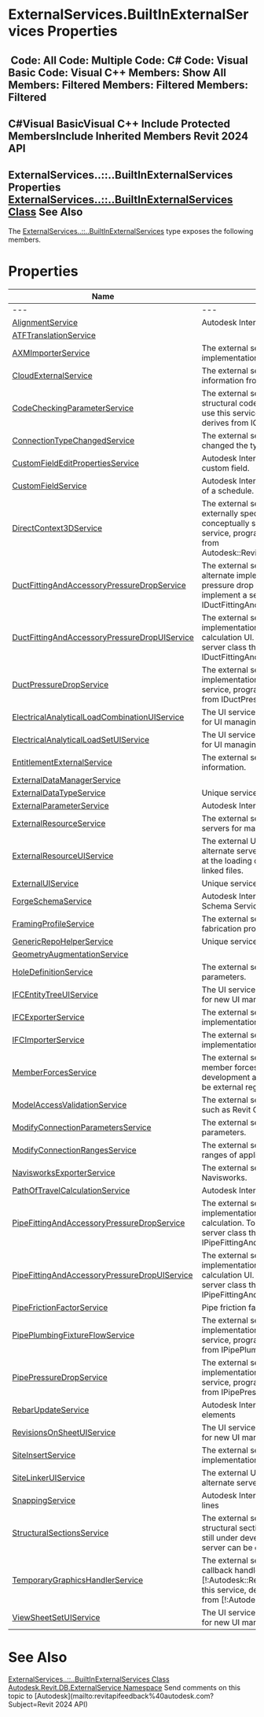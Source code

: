 # ExternalServices.BuiltInExternalServices Properties

﻿
 Code: All Code: Multiple Code: C# Code: Visual Basic Code: Visual C++  Members: Show All Members: Filtered Members: Filtered Members: Filtered   
---  
C#Visual BasicVisual C++
Include Protected MembersInclude Inherited Members
Revit 2024 API  
---  
ExternalServices..::..BuiltInExternalServices Properties  
[ExternalServices..::..BuiltInExternalServices Class](f189eb3f-7a3a-2891-657a-e18cbf014987.md "ExternalServices.BuiltInExternalServices Class") See Also  
---  
The [ExternalServices..::..BuiltInExternalServices](f189eb3f-7a3a-2891-657a-e18cbf014987.md "ExternalServices.BuiltInExternalServices Class") type exposes the following members.
# Properties
| Name | Description |
| --- | --- |
| --- | --- | --- |
| [AlignmentService](981a7fce-11a4-9898-c9f9-2e860c4e7f64.md "AlignmentService Property") | Autodesk Internal: The service for Infrastructure Alignments |
| [ATFTranslationService](a3ead8b2-3659-64e5-446c-66aecb5401f6.md "ATFTranslationService Property") |
| [AXMImporterService](aedb078a-9923-7147-7b26-29edd9275208.md "AXMImporterService Property") | The external service which permits registration of an alternate implementation for AXM import. |
| [CloudExternalService](5219470f-eb9f-0a96-1301-94e34152b8a6.md "CloudExternalService Property") | The external service which supports get cloud model information from cloud servers such as C4R. |
| [CodeCheckingParameterService](d40c4e5b-7760-e222-4adb-b559599134f5.md "CodeCheckingParameterService Property") | The external service supporting view and modification of the structural code checking parameter in analytical elements. To use this service, programmers implement a server class that derives from ICodeCheckingParameterServer. |
| [ConnectionTypeChangedService](a62d6e7b-9d2a-8eb1-fa57-0e00a7157437.md "ConnectionTypeChangedService Property") | The external service used to notify when structural connection changed the type. |
| [CustomFieldEditPropertiesService](295bf9cd-0424-035e-4d44-94f90ee628cd.md "CustomFieldEditPropertiesService Property") | Autodesk Internal: The service for editing properties of a custom field. |
| [CustomFieldService](867ee939-539d-080b-e8b6-288eb41860a0.md "CustomFieldService Property") | Autodesk Internal: The service for updating the custom fields of a schedule. |
| [DirectContext3DService](eb119187-a1f9-0f3f-0e75-8338d8a48cce.md "DirectContext3DService Property") | The external service that provides the facility to draw externally specified geometry in a Revit view in a way that is conceptually similar to a low-level graphics API. To use this service, programmers implement a server class that derives from Autodesk::Revit::DB::DirectContext3D::IDirectContext3DServer. |
| [DuctFittingAndAccessoryPressureDropService](f9f90d3c-acbc-bb73-ce9e-3730c097f245.md "DuctFittingAndAccessoryPressureDropService Property") | The external service Id which permits registration of an alternate implementation for duct fitting and accessory pressure drop calculation. To use this service, programmers implement a server class that derives from IDuctFittingAndAccessoryPressureDropServer. |
| [DuctFittingAndAccessoryPressureDropUIService](e72d8ea8-98ee-9976-f514-fbe38f1d7182.md "DuctFittingAndAccessoryPressureDropUIService Property") | The external service which permits registration of an alternate implementation for a duct fitting and accessory pressure drop calculation UI. To use this service, programmers implement a server class that derives from IDuctFittingAndAccessoryPressureDropUIServer. |
| [DuctPressureDropService](81dd634f-cd45-bb04-4854-daff8ed7777a.md "DuctPressureDropService Property") | The external service which permits registration of an alternate implementation for duct pressure drop calculation. To use this service, programmers implement a server class that derives from IDuctPressureDropServer. |
| [ElectricalAnalyticalLoadCombinationUIService](d501520d-2de8-9ced-092c-b24fc16d9e77.md "ElectricalAnalyticalLoadCombinationUIService Property") | The UI service which permits registration of an external server for UI managing Electrical Analytical Load Combination. |
| [ElectricalAnalyticalLoadSetUIService](378fa29c-ace2-e1d6-e558-729a9f1b8bd8.md "ElectricalAnalyticalLoadSetUIService Property") | The UI service which permits registration of an external server for UI managing Electrical Analytical Load Set. |
| [EntitlementExternalService](8a28bc7a-11cd-7ca5-c207-6b0c1dd00c93.md "EntitlementExternalService Property") | The external service which supports get entitlement information. |
| [ExternalDataManagerService](f2217980-7ebc-b90d-b623-0ec6768243cc.md "ExternalDataManagerService Property") |
| [ExternalDataTypeService](67265a68-c9fe-f313-b491-fceadbaca51a.md "ExternalDataTypeService Property") | Unique service id. |
| [ExternalParameterService](97afe6a1-147c-bc00-5ec8-a86f76230658.md "ExternalParameterService Property") | Autodesk Internal: The service for shared parameter selection. |
| [ExternalResourceService](b697e2e7-0fe9-07a0-9722-ea7d7f56699a.md "ExternalResourceService Property") | The external service which permits registration of an alternate servers for managing external resources such as linked files. |
| [ExternalResourceUIService](b5f92f62-4f0f-ecb9-9914-4155f6df9019.md "ExternalResourceUIService Property") | The external UI service Id which permits registration of an alternate servers for managing error messages which happen at the loading of the references to external resources such as linked files. |
| [ExternalUIService](7aec9b28-3d5a-abcd-f487-afffa5504239.md "ExternalUIService Property") | Unique service id. |
| [ForgeSchemaService](e4f4f85b-6132-f6fb-fa36-026a7d93af6c.md "ForgeSchemaService Property") | Autodesk Internal: The service for interacting with the Forge Schema Service. |
| [FramingProfileService](bc3003b2-11c2-9dfe-46f5-3c29eead76db.md "FramingProfileService Property") | The external service responsible for the generation of the fabrication profile. |
| [GenericRepoHelperService](fb9286fd-8d3b-04a9-8bcc-1867a917bcf5.md "GenericRepoHelperService Property") | Unique service id. |
| [GeometryAugmentationService](79405586-d71a-d842-bc24-2ca45435abe8.md "GeometryAugmentationService Property") |
| [HoleDefinitionService](e58d2019-340e-a195-16dd-70338bf2a9fa.md "HoleDefinitionService Property") | The external service to view and modify hole definition parameters. |
| [IFCEntityTreeUIService](7a8a2be5-1f3b-52f7-56a3-ffe14857f68e.md "IFCEntityTreeUIService Property") | The UI service which permits registration of an external server for new UI managing IFCEntity Selection |
| [IFCExporterService](5afe33cc-fc32-879e-4f51-a0388b2bc8e6.md "IFCExporterService Property") | The external service which permits registration of an alternate implementation for IFC export. |
| [IFCImporterService](1e52565d-49d8-7081-4379-eba9508315a1.md "IFCImporterService Property") | The external service which permits registration of an alternate implementation for IFC import. |
| [MemberForcesService](53b97045-eed7-550b-9ed4-5797d1a0f9ca.md "MemberForcesService Property") | The external service supporting view and modification of the member forces in analytical elements. The service is still under development and cannot be used. It means that no server can be external registered from it yet. |
| [ModelAccessValidationService](9892a90c-e362-beb8-264e-94dc9e9ab88e.md "ModelAccessValidationService Property") | The external service which validates the access to Revit model such as Revit Cloud model. |
| [ModifyConnectionParametersService](023078b4-3bd8-62a1-28f8-2f0014b3f044.md "ModifyConnectionParametersService Property") | The external service to view and modify structural connection parameters. |
| [ModifyConnectionRangesService](bcd433a3-c772-b992-a341-ce454bfabe0a.md "ModifyConnectionRangesService Property") | The external service to view and modify structural connection ranges of applicability. |
| [NavisworksExporterService](c0c5897c-315d-effd-e0ab-4627bf678134.md "NavisworksExporterService Property") | The external service which supports export of the model to Navisworks. |
| [PathOfTravelCalculationService](43e46774-f3c0-5be9-1b4e-4814a5699504.md "PathOfTravelCalculationService Property") | Autodesk Internal: The service for path of travel calculations |
| [PipeFittingAndAccessoryPressureDropService](d415b108-1b39-bdc5-d11b-a9ac0b289221.md "PipeFittingAndAccessoryPressureDropService Property") | The external service which permits registration of an alternate implementation for pipe fitting and accessory pressure drop calculation. To use this service, programmers implement a server class that derives from IPipeFittingAndAccessoryPressureDropServer. |
| [PipeFittingAndAccessoryPressureDropUIService](05be9167-98d5-42f9-9118-d2361292f410.md "PipeFittingAndAccessoryPressureDropUIService Property") | The external service which permits registration of an alternate implementation for a pipe fitting and accessory pressure drop calculation UI. To use this service, programmers implement a server class that derives from IPipeFittingAndAccessoryPressureDropUIServer. |
| [PipeFrictionFactorService](c121c2bf-1a7c-c3b2-4f44-b51ec6b7cae6.md "PipeFrictionFactorService Property") | Pipe friction factor service id |
| [PipePlumbingFixtureFlowService](b6d5fbde-e368-ff55-b370-fff3db1f7cde.md "PipePlumbingFixtureFlowService Property") | The external service which permits registration of an alternate implementation for pipe fixture flow calculation. To use this service, programmers implement a server class that derives from IPipePlumbingFixtureFlowServer. |
| [PipePressureDropService](fc160a77-9b51-6df5-a4e3-bf3f16ec3a8c.md "PipePressureDropService Property") | The external service which permits registration of an alternate implementation for pipe pressure drop calculation. To use this service, programmers implement a server class that derives from IPipePressureDropServer. |
| [RebarUpdateService](a89644f0-3624-d4e5-fbb6-4f5525d7efee.md "RebarUpdateService Property") | Autodesk Internal: The service for updating rebar freeform elements |
| [RevisionsOnSheetUIService](090e24ea-73cb-312f-3444-afb65ca8d4aa.md "RevisionsOnSheetUIService Property") | The UI service which permits registration of an external server for new UI managing RevisionsOnSheet selection |
| [SiteInsertService](256ced3f-2af9-482b-6cbf-8ac7774d4321.md "SiteInsertService Property") | The external service which permits registration of an alternate implementation for Site insert. |
| [SiteLinkerUIService](53745637-c352-75f7-cc20-a47a81c9d92b.md "SiteLinkerUIService Property") | The external UI service which permits registration of an alternate servers for new UI of link topography |
| [SnappingService](6f58060b-3570-8e09-46c7-8f1875705f03.md "SnappingService Property") | Autodesk Internal: The service which provides snap points and lines |
| [StructuralSectionsService](cbdcebe7-2ef4-d848-6a01-858c2300988d.md "StructuralSectionsService Property") | The external service supporting view and modification of the structural sections shape in structural elements. The service is still under development and cannot be used. It means that no server can be external registered from it yet. |
| [TemporaryGraphicsHandlerService](6a94cec2-eabe-8669-e851-7ddbb7b2425c.md "TemporaryGraphicsHandlerService Property") | The external service Id which permits registration of an callback handler for temporary graphics objects managed by [!:Autodesk::Revit::DB::TemporaryGraphicsManager]. To use this service, developers implement a server class that derives from [!:Autodesk::Revit::UI::ITemporaryGraphicsHandler]. |
| [ViewSheetSetUIService](d47040f8-082d-cda1-b7aa-993fd9132d53.md "ViewSheetSetUIService Property") | The UI service which permits registration of an external server for new UI managing ViewSheetSet. |

# See Also
[ExternalServices..::..BuiltInExternalServices Class](f189eb3f-7a3a-2891-657a-e18cbf014987.md "ExternalServices.BuiltInExternalServices Class")
[Autodesk.Revit.DB.ExternalService Namespace](a88f2d1d-c02f-a901-9543-44e4b5dd5fc9.md "Autodesk.Revit.DB.ExternalService Namespace")
Send comments on this topic to [Autodesk](mailto:revitapifeedback%40autodesk.com?Subject=Revit 2024 API)
